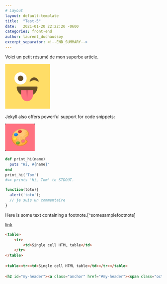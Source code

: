 ```yaml
---
# Layout
layout: default-template
title:  "Test-5"
date:   2021-01-20 22:22:20 -0600
categories: front-end
author: laurent_duchaussoy
excerpt_separator: <!--END_SUMMARY-->
---
```

Voici un petit résumé de mon superbe article.

![image](/assets/gitmoji.png)

<!--END_SUMMARY-->
Jekyll also offers powerful support for code snippets:

![image](/assets/article-5/art.png)


```ruby
def print_hi(name)
  puts "Hi, #{name}"
end
print_hi('Tom')
#=> prints 'Hi, Tom' to STDOUT.
```

```js
function(toto){
  alert('toto');
  // je suis un commentaire
}
```

Here is some text containing a footnote.[^somesamplefootnote]

[link](#link-to-me)

```html
<table>
    <tr>
        <td>Single cell HTML table</td>
    </tr>
</table>

<table><tr><td>Single cell HTML table</td></tr></table>

<h2 id="my-header"><a class="anchor" href="#my-header"><span class="octicon octicon-link"></span></a>My Header</h2>
```
